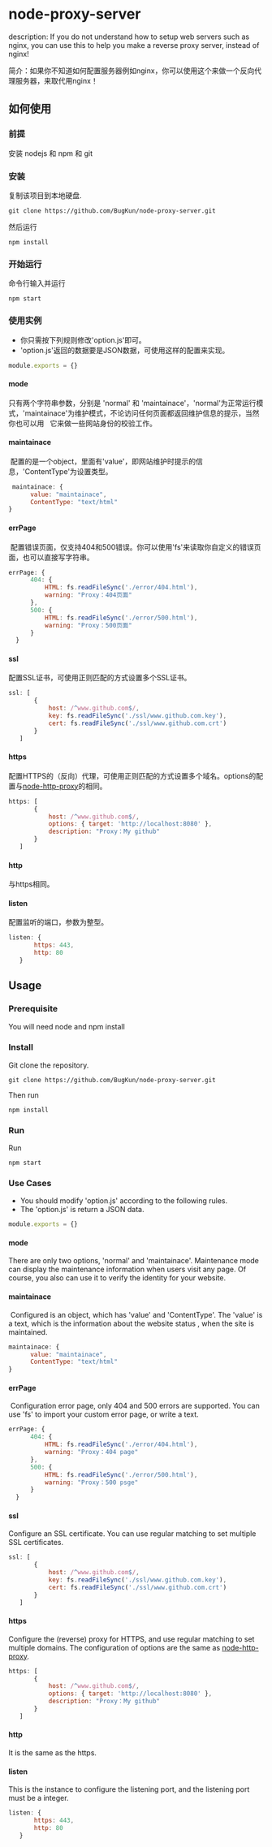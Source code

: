 # node-proxy-server

description: If you do not understand how to setup web servers such as nginx, you can use this to help you make a reverse proxy server, instead of nginx!

简介：如果你不知道如何配置服务器例如nginx，你可以使用这个来做一个反向代理服务器，来取代用nginx！

## 如何使用
### 前提

安装 nodejs 和 npm 和 git

### 安装
复制该项目到本地硬盘.

	git clone https://github.com/BugKun/node-proxy-server.git

然后运行

	npm install

### 开始运行
命令行输入并运行

	npm start
  
### 使用实例
* 你只需按下列规则修改'option.js'即可。
* 'option.js'返回的数据要是JSON数据，可使用这样的配置来实现。
```JavaScript 
module.exports = {} 
```

#### mode
  只有两个字符串参数，分别是 'normal' 和 'maintainace'，'normal'为正常运行模式，'maintainace'为维护模式，不论访问任何页面都返回维护信息的提示，当然你也可以用   它来做一些网站身份的校验工作。
  
#### maintainace
  配置的是一个object，里面有'value'，即网站维护时提示的信息，'ContentType'为设置类型。 
  ```JavaScript 
   maintainace: {
        value: "maintainace",
        ContentType: "text/html"
  }
  ```

#### errPage
  配置错误页面，仅支持404和500错误。你可以使用'fs'来读取你自定义的错误页面，也可以直接写字符串。
  ```JavaScript 
  errPage: {
        404: {
            HTML: fs.readFileSync('./error/404.html'),
            warning: "Proxy：404页面"
        },
        500: {
            HTML: fs.readFileSync('./error/500.html'),
            warning: "Proxy：500页面"
        }
    }
  ```

#### ssl
 配置SSL证书，可使用正则匹配的方式设置多个SSL证书。
 ```JavaScript
 ssl: [
        {
            host: /^www.github.com$/,
            key: fs.readFileSync('./ssl/www.github.com.key'),
            cert: fs.readFileSync('./ssl/www.github.com.crt')
        }
    ]
 ```

#### https
 配置HTTPS的（反向）代理，可使用正则匹配的方式设置多个域名。options的配置与[node-http-proxy](https://github.com/nodejitsu/node-http-proxy)的相同。
 ```JavaScript
 https: [
        {
            host: /^www.github.com$/,
            options: { target: 'http://localhost:8080' },
            description: "Proxy：My github"
        }
    ]
 ```
 
 #### http
 与https相同。
 
 #### listen
 配置监听的端口，参数为整型。
 ```JavaScript
 listen: {
        https: 443,
        http: 80
    }
 ```
 
## Usage

### Prerequisite

You will need node and npm install 


### Install
Git clone the repository.

	git clone https://github.com/BugKun/node-proxy-server.git

Then run 

	npm install

### Run
Run 

	npm start
### Use Cases
* You should modify 'option.js' according to the following rules.
* The 'option.js' is return a JSON data.
```JavaScript 
module.exports = {} 
```

#### mode
  There are only two options, 'normal' and 'maintainace'. Maintenance mode can display the maintenance information when users visit any page. Of course, you also can use it to verify the identity for your website.
  
#### maintainace
  Configured is an object, which has 'value' and 'ContentType'. The 'value' is a text, which is the information about the website status , when the site is maintained. 
  ```JavaScript 
  maintainace: {
        value: "maintainace",
        ContentType: "text/html"
  }
  ```
  
#### errPage
  Configuration error page, only 404 and 500 errors are supported. You can use 'fs' to import your custom error page, or write a text.
  ```JavaScript 
  errPage: {
        404: {
            HTML: fs.readFileSync('./error/404.html'),
            warning: "Proxy：404 page"
        },
        500: {
            HTML: fs.readFileSync('./error/500.html'),
            warning: "Proxy：500 psge"
        }
    }
  ```
  
#### ssl
 Configure an SSL certificate. You can use regular matching to set multiple SSL certificates.
 ```JavaScript
 ssl: [
        {
            host: /^www.github.com$/,
            key: fs.readFileSync('./ssl/www.github.com.key'),
            cert: fs.readFileSync('./ssl/www.github.com.crt')
        }
    ]
 ```
 
 #### https
 Configure the (reverse) proxy for HTTPS, and use regular matching to set multiple domains. The configuration of options are the same as [node-http-proxy](https://github.com/nodejitsu/node-http-proxy).
 ```JavaScript
 https: [
        {
            host: /^www.github.com$/,
            options: { target: 'http://localhost:8080' },
            description: "Proxy：My github"
        }
    ]
 ```
 
 #### http
 It is the same as the https.
 
 #### listen
 This is the instance to configure the listening port, and the listening port must be a integer.
 ```JavaScript
 listen: {
        https: 443,
        http: 80
    }
 ```

